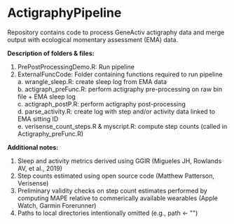 # ActigraphyPipeline
Repository contains code to process GeneActiv actigraphy data and merge output with ecological momentary assessment (EMA) data.   

**Description of folders & files:**  

1. PrePostProcessingDemo.R: Run pipeline      
2. ExternalFuncCode: Folder containing functions required to run pipeline  
   a. wrangle_sleep.R: create sleep log from EMA data  
   b. actigraph_preFunc.R: perform actigraphy pre-processing on raw bin file + EMA sleep log  
   c. actigraph_postP.R: perform actigraphy post-processing  
   d. parse_activity.R: create log with step and/or activity data linked to EMA sitting ID  
   e. verisense_count_steps.R & myscript.R: compute step counts (called in Actigraphy_preFunc.R)  

**Additional notes:**  

1. Sleep and activity metrics derived using GGIR (Migueles JH, Rowlands AV, et al., 2019)  
2. Step counts estimated using open source code (Matthew Patterson, Verisense)  
3. Preliminary validity checks on step count estimates performed by computing MAPE relative to commerically available wearables (Apple Watch, Garmin Forerunner)  
4. Paths to local directories intentionally omitted (e.g., path <- "")
